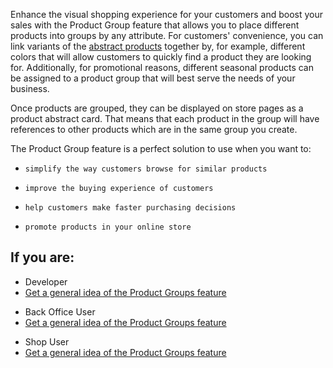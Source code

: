 Enhance the visual shopping experience for your customers and boost your sales with the Product Group feature that allows you to place different products into groups by any attribute. For customers' convenience, you can link variants of the [abstract products](https://documentation.spryker.com/docs/product-abstraction) together by, for example, different colors that will allow customers to quickly find a product they are looking for. Additionally, for promotional reasons, different seasonal products can be assigned to a product group that will best serve the needs of your business.

Once products are grouped, they can be displayed on store pages as a product abstract card. That means that each product in the group will have references to other products which are in the same group you create.

The Product Group feature is a perfect solution to use when you want to:

*     simplify the way customers browse for similar products
*     improve the buying experience of customers
*     help customers make faster purchasing decisions
*     promote products in your online store

## If you are:

<div class="mr-container">
    <div class="mr-list-container">
        <!-- col1 -->
        <div class="mr-col">
            <ul class="mr-list mr-list-green">
                <li class="mr-title">Developer</li>
                <li><a href="https://documentation.spryker.com/docs/product-group-feature-overview" class="mr-link">Get a general idea of the Product Groups feature</a></li>
   <!--               <li><a href="https://documentation.spryker.com/docs/product-relations-feature-integration" class="mr-link">Integrate the Product Groups feature into your project</a></li>           -->
            </ul>
        </div>
 <!-- col2 -->
        <div class="mr-col">
            <ul class="mr-list mr-list-blue">
                <li class="mr-title"> Back Office User</li>
                                <li><a href="https://documentation.spryker.com/docs/product-group-feature-overview" class="mr-link">Get a general idea of the Product Groups feature</a></li>
            </ul>
        </div>
        <!-- col3 -->
        <div class="mr-col">
            <ul class="mr-list mr-list-blue">
                <li class="mr-title"> Shop User</li>
                <li><a href="https://documentation.spryker.com/docs/product-group-feature-overview" class="mr-link">Get a general idea of the Product Groups feature</a></li>              
            </ul>
        </div>
           </div>  
     </div>